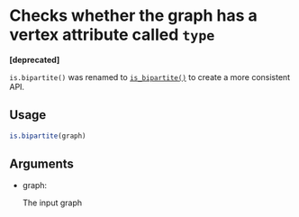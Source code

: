 # Checks whether the graph has a vertex attribute called `type`

**\[deprecated\]**

`is.bipartite()` was renamed to
[`is_bipartite()`](https://r.igraph.org/reference/is_bipartite.md) to
create a more consistent API.

## Usage

``` r
is.bipartite(graph)
```

## Arguments

- graph:

  The input graph
